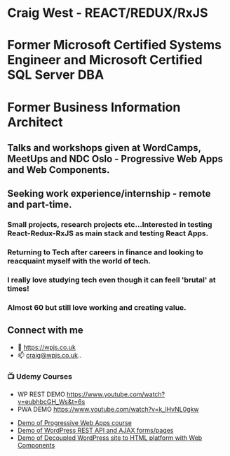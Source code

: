 <!--![TECH](https://images.unsplash.com/photo-1519389950473-47ba0277781c?ixlib=rb-1.2.1&ixid=eyJhcHBfaWQiOjEyMDd9&auto=format&fit=crop&w=1350&q=80)-->
# Craig West - REACT/REDUX/RxJS
# Former Microsoft Certified Systems Engineer and Microsoft Certified SQL Server DBA
# Former Business Information Architect
## Talks and workshops given at WordCamps, MeetUps and NDC Oslo - Progressive Web Apps and Web Components.

## Seeking work experience/internship - remote and part-time.
### Small projects, research projects etc...Interested in testing React-Redux-RxJS as main stack and testing React Apps.
### Returning to Tech after careers in finance and looking to reacquaint myself with the world of tech.
### I really love studying tech even though it can feell 'brutal' at times!
### Almost 60 but still love working and creating value. 


## Connect with me
- 👯 https://wpjs.co.uk
- 📫 craig@wpjs.co.uk..


### 📺 Udemy Courses
- WP REST DEMO https://www.youtube.com/watch?v=eubhbcGH_Ws&t=6s
- PWA DEMO https://www.youtube.com/watch?v=k_lHvNL0gkw
<!-- YOUTUBE:START -->
- [Demo of Progressive Web Apps course](https://www.youtube.com/embed/k_lHvNL0gkw)
- [Demo of WordPress REST API and AJAX forms/pages](https://www.youtube.com/embed/k_lHvNL0gkw)
- [Demo of Decoupled WordPress site to HTML platform with Web Components](https://www.youtube.com/embed/k_lHvNL0gkw)
<!-- YOUTUBE:END -->


